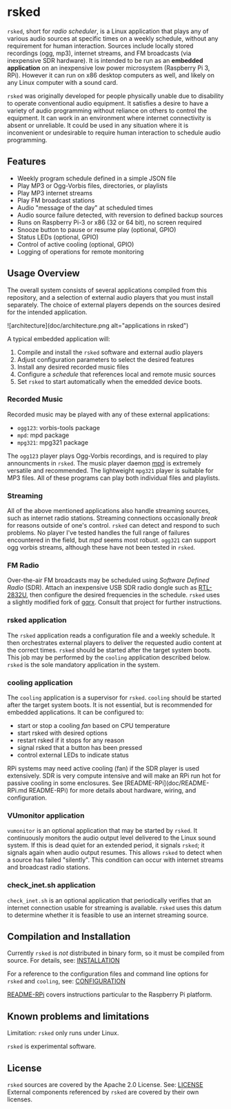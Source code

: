 rsked
=====

`rsked`, short for *radio scheduler*, is a Linux application that
plays any of various audio sources at specific times on a weekly
schedule, without any requirement for human interaction.  Sources
include locally stored recordings (ogg, mp3), internet streams, and FM
broadcasts (via inexpensive SDR hardware). It is intended to be run as
an **embedded application** on an inexpensive low power microsystem
(Raspberry Pi 3, RPi).  However it can run on x86 desktop computers as
well, and likely on any Linux computer with a sound card.

`rsked` was originally developed for people physically unable due to
disability to operate conventional audio equipment. It satisfies a
desire to have a variety of audio programming without reliance on
others to control the equipment. It can work in an environment where
internet connectivity is absent or unreliable. It could be used in any
situation where it is inconvenient or undesirable to require
human interaction to schedule audio programming.

## Features

- Weekly program schedule defined in a simple JSON file
- Play MP3 or Ogg-Vorbis files, directories, or playlists
- Play MP3 internet streams
- Play FM broadcast stations
- Audio "message of the day" at scheduled times
- Audio source failure detected, with reversion to defined backup sources
- Runs on Raspberry Pi-3 or x86 (32 or 64 bit), no screen required
- Snooze button to pause or resume play (optional, GPIO)
- Status LEDs (optional, GPIO)
- Control of active cooling (optional, GPIO)
- Logging of operations for remote monitoring

## Usage Overview

The overall system consists of several applications compiled from this
repository, and a selection of external audio players that you must install
separately.  The choice of external players depends on the sources
desired for the intended application.

![architecture](doc/architecture.png alt="applications in rsked")

A typical embedded application will:

1. Compile and install the `rsked` software and external audio players
2. Adjust configuration parameters to select the desired features
3. Install any desired recorded music files
4. Configure a *schedule* that references local and remote music sources
5. Set `rsked` to start automatically when the emedded device boots.


### Recorded Music

Recorded music may be played with any of these external applications:

- `ogg123`: vorbis-tools package
- `mpd`:   mpd package 
- `mpg321`: mpg321 package

The `ogg123` player plays Ogg-Vorbis recordings, and is required to
play announcments in `rsked`.  The music player daemon
[mpd](https://www.musicpd.org) is extremely versatile and recommended.
The lightweight `mpg321` player is suitable for MP3 files.  All of
these programs can play both individual files and playlists.


### Streaming

All of the above mentioned applications also handle streaming sources,
such as internet radio stations. Streaming connections occasionally
*break* for reasons outside of one's control.  `rsked` can detect and
respond to such problems.  No player I've tested handles the full
range of failures encountered in the field, but *mpd* seems most
robust.  `ogg321` can support ogg vorbis streams, although
these have not been tested in `rsked`.

### FM Radio

Over-the-air FM broadcasts may be scheduled using *Software Defined
Radio* (SDR). Attach an inexpensive USB SDR radio dongle such as
[RTL-2832U](https://www.rtl-sdr.com/), then configure the
desired frequencies in the schedule.  `rsked` uses a slightly modified
fork of [gqrx](https://github.com/al-sharp/gqrx). Consult that project
for further instructions.

### rsked application

The `rsked` application reads a configuration file and a weekly
schedule. It then orchestrates external players to deliver the
requested audio content at the correct times. `rsked` should be
started after the target system boots. This job may be performed by
the `cooling` application described below.  `rsked` is the sole
mandatory application in the system.

### cooling application

The `cooling` application is a supervisor for `rsked`.
`cooling` should be started after the target system boots.
It is not essential, but is recommended for embedded applications.
It can be configured to:

- start or stop a cooling *fan* based on CPU temperature
- start rsked with desired options
- restart rsked if it stops for any reason
- signal rsked that a button has been pressed
- control external LEDs to indicate status

RPi systems may need active cooling (fan) if the SDR player is used
extensively. SDR is very compute intensive and will make an RPi run
hot for passive cooling in some enclosures.
See [README-RPi](doc/README-RPi.md README-RPi) for
more details about hardware, wiring, and configuration.

### VUmonitor application

`vumonitor` is an optional application that may be started by `rsked`.
It continuously monitors the audio output level delivered to the Linux
sound system. If this is dead quiet for an extended period, it signals
`rsked`; it signals again when audio output resumes.  This allows `rsked`
to detect when a source has failed "silently". This condition can occur
with internet streams and broadcast radio stations.

### check_inet.sh application

`check_inet.sh` is an optional application that periodically verifies
that an internet connection usable for streaming is available.
`rsked` uses this datum to determine whether it is feasible to use an
internet streaming source.


## Compilation and Installation

Currently `rsked` is *not* distributed in binary form, so it must
be compiled from source.
For details, see: [INSTALLATION](doc/INSTALLATION.md)

For a reference to the configuration files and command line
options for `rsked` and `cooling`, 
see: [CONFIGURATION](doc/CONFIGURATION.md)

[README-RPi](doc/README-RPi.md) covers instructions particular
to the Raspberry Pi platform.

## Known problems and limitations

Limitation: `rsked` only runs under Linux.

`rsked` is experimental software.

## License

`rsked` sources are covered by the Apache 2.0 License. 
See: [LICENSE](LICENSE.txt)  External components referenced
by `rsked` are covered by their own licenses.
